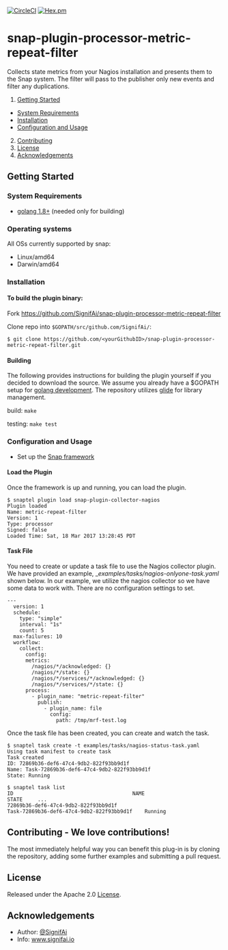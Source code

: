 [![CircleCI](https://img.shields.io/circleci/project/github/RedSparr0w/node-csgo-parser.svg)](https://circleci.com/gh/SignifAi/snap-plugin-processor-metric-repeat-filter)
[![Hex.pm](https://img.shields.io/hexpm/l/plug.svg)](https://github.com/SignifAi/snap-plugin-processor-metric-repeat-filter/blob/master/LICENSE)

# snap-plugin-processor-metric-repeat-filter
Collects state metrics from your Nagios installation
and presents them to the Snap system. The filter will pass to the publisher only new events and filter any duplications.

1. [Getting Started](#getting-started)
  * [System Requirements](#system-requirements)
  * [Installation](#installation)
  * [Configuration and Usage](#configuration-and-usage)
2. [Contributing](#contributing)
3. [License](#license-and-authors)
4. [Acknowledgements](#acknowledgements)

## Getting Started
### System Requirements 
* [golang 1.8+](https://golang.org/dl/) (needed only for building)

### Operating systems
All OSs currently supported by snap:
* Linux/amd64
* Darwin/amd64

### Installation

#### To build the plugin binary:
Fork https://github.com/SignifAi/snap-plugin-processor-metric-repeat-filter

Clone repo into `$GOPATH/src/github.com/SignifAi/`:

```
$ git clone https://github.com/<yourGithubID>/snap-plugin-processor-metric-repeat-filter.git
```


#### Building
The following provides instructions for building the plugin yourself if
you decided to download the source. We assume you already have a $GOPATH
setup for [golang development](https://golang.org/doc/code.html). The
repository utilizes [glide](https://github.com/Masterminds/glide) for
library management.

build:
  `make`

testing:
  `make test`

### Configuration and Usage
* Set up the [Snap framework](https://github.com/intelsdi-x/snap/blob/master/README.md#getting-started)

#### Load the Plugin
Once the framework is up and running, you can load the plugin.

```
$ snaptel plugin load snap-plugin-collector-nagios
Plugin loaded
Name: metric-repeat-filter
Version: 1
Type: processor
Signed: false
Loaded Time: Sat, 18 Mar 2017 13:28:45 PDT
```

#### Task File
You need to create or update a task file to use the Nagios collector
plugin. We have provided an example, __examples/tasks/nagios-onlyone-task.yaml_ shown below. In
our example, we utilize the nagios collector so we have some data to
work with. There are no configuration settings to set.


```
---
  version: 1
  schedule:
    type: "simple"
    interval: "1s"
    count: 5
  max-failures: 10
  workflow:
    collect:
      config:
      metrics:
        /nagios/*/acknowledged: {} 
        /nagios/*/state: {}
        /nagios/*/services/*/acknowledged: {}
        /nagios/*/services/*/state: {}
      process:
        - plugin_name: "metric-repeat-filter"
          publish:
            - plugin_name: file
              config:
                path: /tmp/mrf-test.log
```

Once the task file has been created, you can create and watch the task.

```
$ snaptel task create -t examples/tasks/nagios-status-task.yaml
Using task manifest to create task
Task created
ID: 72869b36-def6-47c4-9db2-822f93bb9d1f
Name: Task-72869b36-def6-47c4-9db2-822f93bb9d1f
State: Running

$ snaptel task list
ID                                       NAME
STATE     ...
72869b36-def6-47c4-9db2-822f93bb9d1f
Task-72869b36-def6-47c4-9db2-822f93bb9d1f    Running
```

## Contributing  - We love contributions!

The most immediately helpful way you can benefit this plug-in is by cloning the repository, adding some further examples and submitting a pull request.

## License
Released under the Apache 2.0 [License](LICENSE).

## Acknowledgements
* Author: [@SignifAi](https://github.com/SignifAi/)
* Info: www.signifai.io
